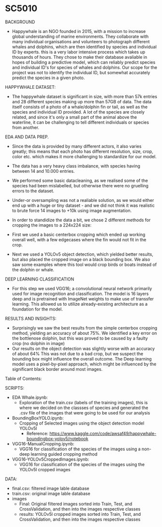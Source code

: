 # SC5010

BACKGROUND
- Happywhale is an NGO founded in 2015, with a mission to increase global understanding of marine environments. They collaborate with many individual organisations and volunteers to photograph different whales and dolphins, which are then identified by species and individual ID by experts. this is a very labor intensive process which takes up thousands of hours. They chose to make their database avaliable in hopes of building a predictive model, which can reliably predict species and individual ID's for species of whales and dolphins. Our scope for the project was not to identify the individual ID, but somewhat accurately predict the species in a given photo.

HAPPYWHALE DATASET:
- The happywhale dataset is significant in size, with more than 57k entries and 28 different species making up more than 57GB of data. The data itself consists of a photo of a whale/dolphin fin or tail, as well as the species and individual ID provided. A lot of the species are closely related, and since it's only a small part of the animal above the waterline, it can be challenging to tell different individuals or species from another.

EDA AND DATA PREP.
- Since the data is provided by many different actors, it also varies greatly; this means that each photo has different resolution, size, crop, color etc. which makes it more challenging to standardize for our model. 
- The data has a very heavy class imbalance, with species having between 14 and 10.000 entries. 
- We performed some basic datacleaning, as we realised some of the species had been mislabelled, but otherwise there were no gruelling errors to the dataset.
- Under-or oversampling was not a realiable solution, as we would either end up with a huge or tiny dataset - and we did not think it was realistic to brute force 14 images to +10k using image augmentation.

- In order to standidize the data a bit, we chose 2 different methods for cropping the images to a 224x224 size:
- First we used a basic centerbox cropping which ended up working overall well, with a few edgecases where the fin would not fit in the crop.
- Next we used a YOLOv5 object detection, which yielded better results, but also placed the cropped image on a black bounding box. We also saw some examples where this tool would crop birds or boats instead of the dolphin or whale. 

DEEP LEARNING CLASSIFICATION
- For this step we used VGG16; a convolutional neural network primarily used for image recognition and classification. The model is 16 layers deep and is pretrained with ImageNet weights to make use of transsfer learning. This allowed us to utilize already-existing architecture as a foundation for the model.

RESULTS AND INSIGHTS:
- Surprisingly we saw the best results from the simple centerbox cropping method, yielding an accuracy of about 75%. We identified a key error on the bottlenose dolphin, but this was proved to be caused by a faulty crop (no dolphin in image)
- Our results on the object detection was slightly worse with an accuracy of about 64% This was not due to a bad crop, but we suspect the bounding box might influence the overall outcome. The Deep learning model uses a pixel-by-pixel approach, which might be influenced by the significant black border around most images.







Table of Contents:

SCRIPTS:
- EDA Whale.ipynb:
  - Exploration of the train.csv (labels of the training images), this is where we decided on the classses of species and generated the .csv file of the images that were going to be used for our analysis
- BoundingBoxYOLO.ipynb: 
  - Cropping of Selected images using the object detection model YOLOv5l
	- Reference: https://www.kaggle.com/code/awsaf49/happywhale-boundingbox-yolov5/notebook
- VGG16-ManualCropping.ipynb:
  - VGG16 for classification of the species of the images using a non-deep learning guided cropping method
- VGG16-YOLOv5CroppedImages.ipynb:
  - VGG16 for classification of the species of the images using the YOLOv5l cropped images

DATA:
- final.csv: filtered image lable database
- train.csv: original image lable database
- images
	- Final: Original filtered images sorted into Train, Test, and CrossValidation, and then into the images respective classes
	- results: YOLOv5l cropped images sorted into Train, Test, and CrossValidation, and then into the images respective classes

